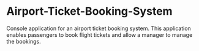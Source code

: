 # Airport-Ticket-Booking-System

Console application for an airport ticket booking system. This application enables passengers to book flight tickets and allow a manager to manage the bookings.
